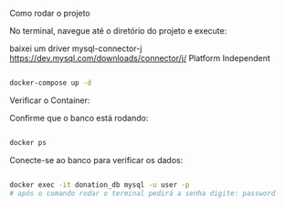 Como rodar o projeto 

No terminal, navegue até o diretório do projeto e execute:

baixei um driver mysql-connector-j
https://dev.mysql.com/downloads/connector/j/
Platform Independent

```bash

docker-compose up -d


```
Verificar o Container:

Confirme que o banco está rodando:

```bash

docker ps

```

Conecte-se ao banco para verificar os dados:

```bash

docker exec -it donation_db mysql -u user -p
# após o comando rodar o terminal pedirá a senha digite: password
```

